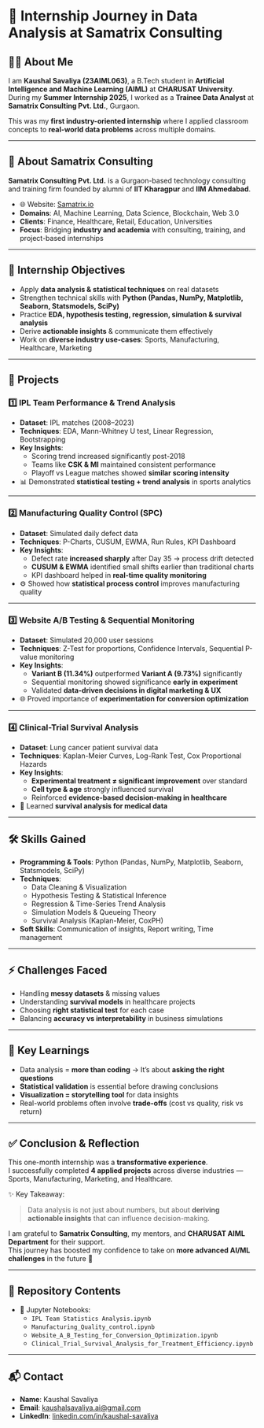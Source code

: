 # 📝 Internship Journey in Data Analysis at Samatrix Consulting

## 👨‍🎓 About Me
I am **Kaushal Savaliya (23AIML063)**, a B.Tech student in **Artificial Intelligence and Machine Learning (AIML)** at **CHARUSAT University**.  
During my **Summer Internship 2025**, I worked as a **Trainee Data Analyst** at **Samatrix Consulting Pvt. Ltd.**, Gurgaon.

This was my **first industry-oriented internship** where I applied classroom concepts to **real-world data problems** across multiple domains.

---

## 🏢 About Samatrix Consulting
**Samatrix Consulting Pvt. Ltd.** is a Gurgaon-based technology consulting and training firm founded by alumni of **IIT Kharagpur** and **IIM Ahmedabad**.  

- 🌐 Website: [Samatrix.io](https://samatrix.io)  
- **Domains**: AI, Machine Learning, Data Science, Blockchain, Web 3.0  
- **Clients**: Finance, Healthcare, Retail, Education, Universities  
- **Focus**: Bridging **industry and academia** with consulting, training, and project-based internships  

---

## 🎯 Internship Objectives
- Apply **data analysis & statistical techniques** on real datasets  
- Strengthen technical skills with **Python (Pandas, NumPy, Matplotlib, Seaborn, Statsmodels, SciPy)**  
- Practice **EDA, hypothesis testing, regression, simulation & survival analysis**  
- Derive **actionable insights** & communicate them effectively  
- Work on **diverse industry use-cases**: Sports, Manufacturing, Healthcare, Marketing  

---

## 📂 Projects

### 1️⃣ IPL Team Performance & Trend Analysis
- **Dataset**: IPL matches (2008–2023)  
- **Techniques**: EDA, Mann-Whitney U test, Linear Regression, Bootstrapping  
- **Key Insights**:
  - Scoring trend increased significantly post-2018  
  - Teams like **CSK & MI** maintained consistent performance  
  - Playoff vs League matches showed **similar scoring intensity**  
- 📊 Demonstrated **statistical testing + trend analysis** in sports analytics  

---

### 2️⃣ Manufacturing Quality Control (SPC)
- **Dataset**: Simulated daily defect data  
- **Techniques**: P-Charts, CUSUM, EWMA, Run Rules, KPI Dashboard  
- **Key Insights**:
  - Defect rate **increased sharply** after Day 35 → process drift detected  
  - **CUSUM & EWMA** identified small shifts earlier than traditional charts  
  - KPI dashboard helped in **real-time quality monitoring**  
- ⚙️ Showed how **statistical process control** improves manufacturing quality  

---

### 3️⃣ Website A/B Testing & Sequential Monitoring
- **Dataset**: Simulated 20,000 user sessions  
- **Techniques**: Z-Test for proportions, Confidence Intervals, Sequential P-value monitoring  
- **Key Insights**:
  - **Variant B (11.34%)** outperformed **Variant A (9.73%)** significantly  
  - Sequential monitoring showed significance **early in experiment**  
  - Validated **data-driven decisions in digital marketing & UX**  
- 🌐 Proved importance of **experimentation for conversion optimization**  

---

### 4️⃣ Clinical-Trial Survival Analysis
- **Dataset**: Lung cancer patient survival data  
- **Techniques**: Kaplan-Meier Curves, Log-Rank Test, Cox Proportional Hazards  
- **Key Insights**:
  - **Experimental treatment ≠ significant improvement** over standard  
  - **Cell type & age** strongly influenced survival  
  - Reinforced **evidence-based decision-making in healthcare**  
- 🏥 Learned **survival analysis for medical data**  

---

## 🛠️ Skills Gained
- **Programming & Tools**: Python (Pandas, NumPy, Matplotlib, Seaborn, Statsmodels, SciPy)  
- **Techniques**:  
  - Data Cleaning & Visualization  
  - Hypothesis Testing & Statistical Inference  
  - Regression & Time-Series Trend Analysis  
  - Simulation Models & Queueing Theory  
  - Survival Analysis (Kaplan-Meier, CoxPH)  
- **Soft Skills**: Communication of insights, Report writing, Time management  

---

## ⚡ Challenges Faced
- Handling **messy datasets** & missing values  
- Understanding **survival models** in healthcare projects  
- Choosing **right statistical test** for each case  
- Balancing **accuracy vs interpretability** in business simulations  

---

## 📌 Key Learnings
- Data analysis = **more than coding** → It’s about **asking the right questions**  
- **Statistical validation** is essential before drawing conclusions  
- **Visualization = storytelling tool** for data insights  
- Real-world problems often involve **trade-offs** (cost vs quality, risk vs return)  

---

## ✅ Conclusion & Reflection
This one-month internship was a **transformative experience**.  
I successfully completed **4 applied projects** across diverse industries — Sports, Manufacturing, Marketing, and Healthcare.  

✨ Key Takeaway:  
> Data analysis is not just about numbers, but about **deriving actionable insights** that can influence decision-making.  

I am grateful to **Samatrix Consulting**, my mentors, and **CHARUSAT AIML Department** for their support.  
This journey has boosted my confidence to take on **more advanced AI/ML challenges** in the future 🚀  

---

## 📎 Repository Contents
 
- 📒 Jupyter Notebooks:  
  - `IPL Team Statistics Analysis.ipynb`  
  - `Manufacturing_Quality_control.ipynb`  
  - `Website_A_B_Testing_for_Conversion_Optimization.ipynb`  
  - `Clinical_Trial_Survival_Analysis_for_Treatment_Efficiency.ipynb`  

---

## 📬 Contact
- **Name**: Kaushal Savaliya  
- **Email**: kaushalsavaliya.ai@gmail.com  
- **LinkedIn**: [linkedin.com/in/kaushal-savaliya](#)  
